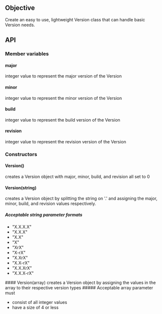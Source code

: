 ## Objective
Create an easy to use, lightweight Version class that can handle basic Version needs.

## API
### Member variables
#### major
integer value to represent the major version of the Version
#### minor
integer value to represent the minor version of the Version
#### build
integer value to represent the build version of the Version
#### revision
integer value to represent the revision version of the Version
### Constructors
#### Version()
creates a Version object with major, minor, build, and revision all set to 0
#### Version(string)
creates a Version object by splitting the string on '.' and assigning the
major, minor, build, and revision values respectively.
#####   Acceptable string parameter formats
  <ul>
    <li>"X.X.X.X"</li>
    <li>"X.X.X"</li>
    <li>"X.X"</li>
    <li>"X"</li>
    <li>"XrX"</li>
    <li>"X-rX"</li>
    <li>"X.XrX"</li>
    <li>"X.X-rX"</li>
    <li>"X.X.XrX"</li>
    <li>"X.X.X-rX"</li>
  </ul>
#### Version(array)
creates a Version object by assigning the values in the array to their
respective version types
#####   Acceptable array parameter must
  <ul>
    <li>consist of all integer values</li>
    <li>have a size of 4 or less</li>
  </ul>
